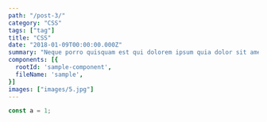 ```yaml
---
path: "/post-3/"
category: "CSS"
tags: ["tag"]
title: "CSS"
date: "2018-01-09T00:00:00.000Z"
summary: "Neque porro quisquam est qui dolorem ipsum quia dolor sit amet, consectetur, adipisci velit..."
components: [{
  rootId: 'sample-component',
  fileName: 'sample',
}]
images: ["images/5.jpg"]
---
```


<div id="sample-component"></div>

```js
const a = 1;
```

